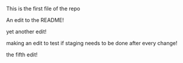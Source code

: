 This is the first file of the repo

An edit to the README!

yet another edit!

making an edit to test if staging needs to be done after every change!

the fifth edit!
